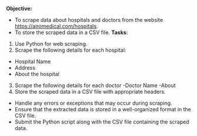 **Objective:**
- To scrape data about hospitals and doctors from the website https://airomedical.com/hospitals.
- To store the scraped data in a CSV file.
**Tasks:**
1. Use Python for web scraping.
2. Scrape the following details for each hospital:
- Hospital Name
- Address
- About the hospital
3. Scrape the following details for each doctor
-Doctor Name
-About
4. Store the scraped data in a CSV file with appropriate headers.
- Handle any errors or exceptions that may occur during scraping.
- Ensure that the extracted data is stored in a well-organized format in the CSV file.
- Submit the Python script along with the CSV file containing the scraped data.
